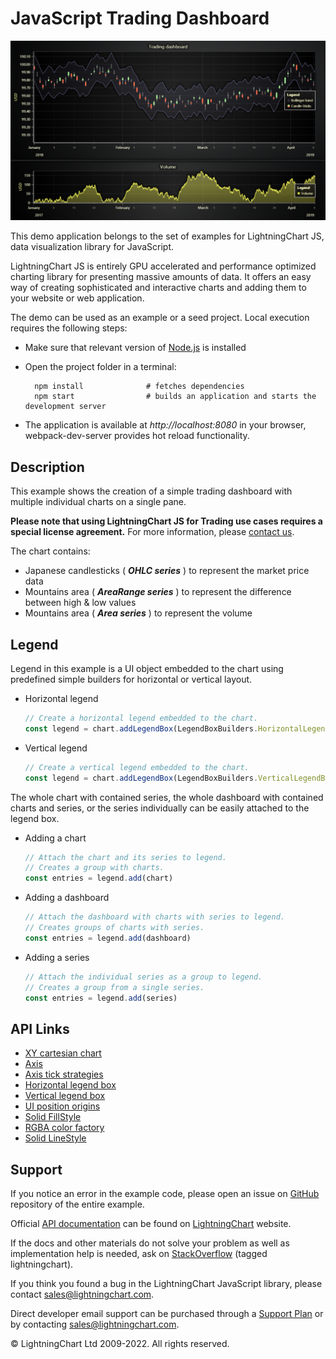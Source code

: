 # JavaScript Trading Dashboard

![JavaScript Trading Dashboard](dashboardTrading-darkGold.png)

This demo application belongs to the set of examples for LightningChart JS, data visualization library for JavaScript.

LightningChart JS is entirely GPU accelerated and performance optimized charting library for presenting massive amounts of data. It offers an easy way of creating sophisticated and interactive charts and adding them to your website or web application.

The demo can be used as an example or a seed project. Local execution requires the following steps:

-   Make sure that relevant version of [Node.js](https://nodejs.org/en/download/) is installed
-   Open the project folder in a terminal:

          npm install              # fetches dependencies
          npm start                # builds an application and starts the development server

-   The application is available at _http://localhost:8080_ in your browser, webpack-dev-server provides hot reload functionality.


## Description

This example shows the creation of a simple trading dashboard with multiple individual charts on a single pane.

**Please note that using LightningChart JS for Trading use cases requires a special license agreement.**
For more information, please [contact us](https://lightningchart.com/contact/).

The chart contains:

-   Japanese candlesticks ( **_OHLC series_** ) to represent the market price data
-   Mountains area ( **_AreaRange series_** ) to represent the difference between high & low values
-   Mountains area ( **_Area series_** ) to represent the volume

## Legend

Legend in this example is a UI object embedded to the chart using predefined simple builders for horizontal or vertical layout.

-   Horizontal legend

    ```javascript
    // Create a horizontal legend embedded to the chart.
    const legend = chart.addLegendBox(LegendBoxBuilders.HorizontalLegendBox)
    ```

-   Vertical legend

    ```javascript
    // Create a vertical legend embedded to the chart.
    const legend = chart.addLegendBox(LegendBoxBuilders.VerticalLegendBox)
    ```

The whole chart with contained series, the whole dashboard with contained charts and series, or the series individually can be easily attached to the legend box.

-   Adding a chart

    ```javascript
    // Attach the chart and its series to legend.
    // Creates a group with charts.
    const entries = legend.add(chart)
    ```

-   Adding a dashboard

    ```javascript
    // Attach the dashboard with charts with series to legend.
    // Creates groups of charts with series.
    const entries = legend.add(dashboard)
    ```

-   Adding a series

    ```javascript
    // Attach the individual series as a group to legend.
    // Creates a group from a single series.
    const entries = legend.add(series)
    ```


## API Links

* [XY cartesian chart]
* [Axis]
* [Axis tick strategies]
* [Horizontal legend box]
* [Vertical legend box]
* [UI position origins]
* [Solid FillStyle]
* [RGBA color factory]
* [Solid LineStyle]


## Support

If you notice an error in the example code, please open an issue on [GitHub][0] repository of the entire example.

Official [API documentation][1] can be found on [LightningChart][2] website.

If the docs and other materials do not solve your problem as well as implementation help is needed, ask on [StackOverflow][3] (tagged lightningchart).

If you think you found a bug in the LightningChart JavaScript library, please contact sales@lightningchart.com.

Direct developer email support can be purchased through a [Support Plan][4] or by contacting sales@lightningchart.com.

[0]: https://github.com/Arction/
[1]: https://lightningchart.com/lightningchart-js-api-documentation/
[2]: https://lightningchart.com
[3]: https://stackoverflow.com/questions/tagged/lightningchart
[4]: https://lightningchart.com/support-services/

© LightningChart Ltd 2009-2022. All rights reserved.


[XY cartesian chart]: https://lightningchart.com/js-charts/api-documentation/v6.1.0/classes/ChartXY.html
[Axis]: https://lightningchart.com/js-charts/api-documentation/v6.1.0/classes/Axis.html
[Axis tick strategies]: https://lightningchart.com/js-charts/api-documentation/v6.1.0/variables/AxisTickStrategies.html
[Horizontal legend box]: https://lightningchart.com/js-charts/api-documentation/v6.1.0/variables/LegendBoxBuilders.html
[Vertical legend box]: https://lightningchart.com/js-charts/api-documentation/v6.1.0/variables/LegendBoxBuilders.html
[UI position origins]: https://lightningchart.com/js-charts/api-documentation/v6.1.0/variables/UIOrigins.html
[Solid FillStyle]: https://lightningchart.com/js-charts/api-documentation/v6.1.0/classes/SolidFill.html
[RGBA color factory]: https://lightningchart.com/js-charts/api-documentation/v6.1.0/functions/ColorRGBA.html
[Solid LineStyle]: https://lightningchart.com/js-charts/api-documentation/v6.1.0/classes/SolidLine.html

